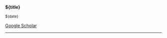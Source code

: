 **${title}**

<span style="font-size:0.85em;padding-bottom:10px">
    ${date}
</span>

[Google Scholar](${url})

---